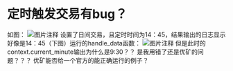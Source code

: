 # 定时触发交易有bug？

如图：
![图片注释](http://storage-uqer.datayes.com/5892b76294cad3005410e8ff/612fb352-de42-11e7-ba0d-0242ac140002)
设置了日间交易，且定时时间为14：45，结果输出的日志显示好像是14：45（下图）运行的handle_data函数：
![图片注释](http://storage-uqer.datayes.com/5892b76294cad3005410e8ff/b7017d9c-de42-11e7-82c3-0242ac140002)
但是此时的context.current_minute输出为什么是9:30？？
是我用错了还是优矿的问题？？？
优矿能否给一个官方的能正确运行的例子？